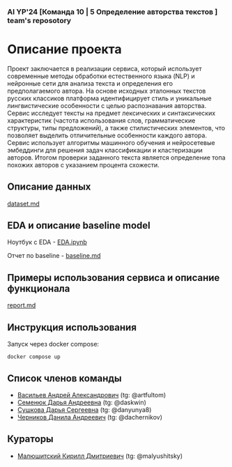 ### AI YP'24 [Команда 10 | 5 Определение авторства текстов ] team's reposotory
# Описание проекта

Проект заключается в реализации сервиса, который использует современные методы обработки естественного языка (NLP) и нейронные сети для анализа текста и определения его предполагаемого автора. На основе исходных эталонных текстов русских классиков платформа идентифицирует стиль и уникальные лингвистические особенности с целью распознавания авторства.\
Сервис исследует тексты на предмет лексических и синтаксических характеристик (частота использования слов, грамматические структуры, типы предложений), а также стилистических элементов, что позволяет выделить отличительные особенности каждого автора.\
Сервис использует алгоритмы машинного обучения и нейросетевые эмбеддинги для решения задач классификации и кластеризации авторов. Итогом проверки заданного текста является определение топа похожих авторов с указанием процента схожести.

## Описание данных

[dataset.md](https://github.com/DAChernikov/AuthDef_group_project/blob/main/dataset.md)

## EDA и описание baseline model

Ноутбук с EDA - [EDA.ipynb](https://github.com/DAChernikov/AuthDef_group_project/blob/68f30f381c190bcf50eb58983107a7701f15f66b/notebooks/EDA.ipynb)

Отчет по baseline - [baseline.md](https://github.com/DAChernikov/AuthDef_group_project/blob/68f30f381c190bcf50eb58983107a7701f15f66b/baseline.md)

## Примеры использования сервиса и описание функционала

[report.md](https://github.com/DAChernikov/AuthDef_group_project/blob/68f30f381c190bcf50eb58983107a7701f15f66b/report.md)

## Инструкция использования

Запуск через docker compose:

```
docker compose up
```

## Список членов команды

* [Васильев Андрей Александрович](https://github.com/artfultom) (tg: @artfultom)
* [Семенюк Дарья Андреевна](https://github.com/daskwin) (tg: @daskwin)
* [Сушкова Дарья Сергеевна](https://github.com/DaryaSushkova) (tg: @danyunya8)
* [Черников Данила Андреевич](https://github.com/DAChernikov) (tg: @dachernikov)

## Кураторы

* [Малюшитский Кирилл Дмитриевич](https://github.com/malyushitsky) (tg: @malyushitsky)
